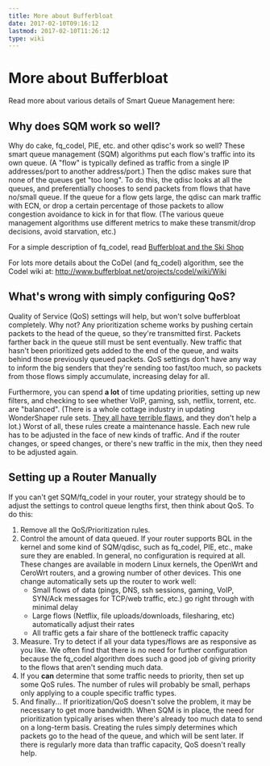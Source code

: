 ```yaml
---
title: More about Bufferbloat
date: 2017-02-10T09:16:12
lastmod: 2017-02-10T11:26:12
type: wiki
---
```

# More about Bufferbloat

Read more about various details of Smart Queue Management here:

## Why does SQM work so well?

Why do cake, fq_codel, PIE, etc. and other qdisc's work so well? These smart
queue management (SQM) algorithms put each flow's traffic into its own
queue. (A "flow" is typically defined as traffic from a single IP
addresses/port to another address/port.) Then the qdisc makes sure that
none of the queues get "too long". To do this, the qdisc looks at all
the queues, and preferentially chooses to send packets from flows that
have no/small queue. If the queue for a flow gets large, the qdisc can
mark traffic with ECN, or drop a certain percentage of those packets to
allow congestion avoidance to kick in for that flow. (The various queue
management algorithms use different metrics to make these transmit/drop
decisions, avoid starvation, etc.)

For a simple description of fq_codel, read [Bufferbloat and the Ski
Shop](http://richb-hanover.com/bufferbloat-and-the-ski-shop/)

For lots more details about the CoDel (and fq_codel) algorithm, see the
Codel wiki at: http://www.bufferbloat.net/projects/codel/wiki/Wiki

## What's wrong with simply configuring QoS?

Quality of Service (QoS) settings will help, but won't solve bufferbloat
completely. Why not? Any prioritization scheme works by pushing certain
packets to the head of the queue, so they're transmitted first. Packets
farther back in the queue still must be sent eventually. New traffic
that hasn't been prioritized gets added to the end of the queue, and
waits behind those previously queued packets. QoS settings don't have
any way to inform the big senders that they're sending too fast/too
much, so packets from those flows simply accumulate, increasing delay
for all.

Furthermore, you can spend **a lot** of time updating priorities,
setting up new filters, and checking to see whether VoIP, gaming, ssh,
netflix, torrent, etc. are "balanced". (There is a whole
cottage industry in updating WonderShaper rule sets. 
[They all have terrible flaws](Wondershaper_Must_Die.md), and they don't help a
lot.) Worst of all, these rules create a maintenance hassle. Each new
rule has to be adjusted in the face of new kinds of traffic. And if the
router changes, or speed changes, or there's new traffic in the mix,
then they need to be adjusted again.

## Setting up a Router Manually

If you can't get SQM/fq_codel in your router, your strategy should be
to adjust the settings to control queue lengths first, then think about
QoS. To do this:

1.  Remove all the QoS/Prioritization rules.
2.  Control the amount of data queued. If your router supports BQL in
    the kernel and some kind of SQM/qdisc, such as fq_codel, PIE, etc.,
    make sure they are enabled. In general, no configuration is required
    at all. These changes are available in modern Linux kernels, the
    OpenWrt and CeroWrt routers, and a growing number of other devices.
    This one change automatically sets up the router to work well:
    - Small flows of data (pings, DNS, ssh sessions, gaming, VoIP, 
        SYN/Ack messages for TCP/web traffic, etc.) 
        go right through with minimal delay
    - Large flows (Netflix, file uploads/downloads, filesharing, etc)
        automatically adjust their rates
    - All traffic gets a fair share of the bottleneck traffic capacity
3.  Measure. Try to detect if all your data types/flows are as
    responsive as you like. We often find that there is no need for
    further configuration because the fq_codel algorithm does such a
    good job of giving priority to the flows that aren't sending
    much data.
4.  If you **can** determine that some traffic needs to priority, then
    set up some QoS rules. The number of rules will probably be small,
    perhaps only applying to a couple specific traffic types.
5.  And finally... If prioritization/QoS
    doesn't solve the problem, it may be necessary to get
    more bandwidth. When SQM is in place, the need for prioritization
    typically arises when there's already too much data to send on a
    long-term basis. Creating the rules simply determines which packets
    go to the head of the queue, and which will be sent later. If there
    is regularly more data than traffic capacity, QoS doesn't
    really help.

